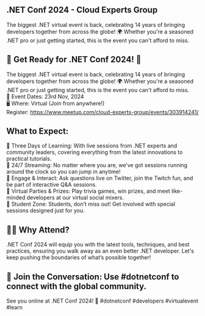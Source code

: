 ## .NET Conf 2024 - Cloud Experts Group
The biggest .NET virtual event is back, celebrating 14 years of bringing developers together from across the globe! 🌍 Whether you're a seasoned .NET pro or just getting started, this is the event you can't afford to miss.
## 🚀 Get Ready for .NET Conf 2024! 🎉
The biggest .NET virtual event is back, celebrating 14 years of bringing developers together from across the globe! 🌍 Whether you're a seasoned .NET pro or just getting started, this is the event you can't afford to miss.
<br/> 📅 Event Dates: 23rd Nov, 2024 <br/>
🖥️ Where: Virtual (Join from anywhere!) <br>
Register: https://www.meetup.com/cloud-experts-group/events/303914241/

## What to Expect:

🔹 Three Days of Learning: With live sessions from .NET experts and community leaders, covering everything from the latest innovations to practical tutorials. <br/>
🔹 24/7 Streaming: No matter where you are, we’ve got sessions running around the clock so you can jump in anytime! <br/>
🔹 Engage & Interact: Ask questions live on Twitter, join the Twitch fun, and be part of interactive Q&A sessions. <br/>
🔹 Virtual Parties & Prizes: Play trivia games, win prizes, and meet like-minded developers at our virtual social mixers. <br/>
🔹 Student Zone: Students, don’t miss out! Get involved with special sessions designed just for you. <br/>
## 👨‍💻 Why Attend?
.NET Conf 2024 will equip you with the latest tools, techniques, and best practices, ensuring you walk away as an even better .NET developer. Let's keep pushing the boundaries of what’s possible together!
## 📢 Join the Conversation: Use #dotnetconf to connect with the global community.
See you online at .NET Conf 2024! 🎉 #dotnetconf #developers #virtualevent #learn
